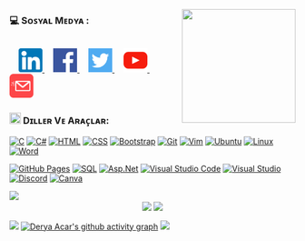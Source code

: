 <!-- <img src="https://readme-typing-svg.demolab.com?font=Fira+Code&pause=1000&color=525DE9&center=true&vCenter=true&width=1000&lines=Derya+Acar's,+GitHub;Hello,+world!" alt="Typing SVG" /> 
-->
<a href="#" target="blank"> <img align="right" src="https://i.hizliresim.com/eazh7lo.png" height="200" width="200" /></a>

<h3 align="left">💻 Sᴏꜱʏᴀʟ Mᴇᴅʏᴀ :</h3>
</br>
&nbsp;&nbsp;&nbsp;
<a href="https://www.linkedin.com/in/derya-acar-aa5533230/">
    <picture>
        <source media="(prefers-color-scheme: dark)" srcset="https://github.com/deryaxacar/deryaxacar/blob/main/social/linkedin.png?raw=true">
        <img src="https://github.com/deryaxacar/deryaxacar/blob/main/social/linkedin..light.png?raw=true" width="42" height="42">
    </picture>
</a>
&nbsp;&nbsp;&nbsp;
<a href="https://www.facebook.com/people/Derya-Acar/pfbid02Mjij3PsnvX1XmzwCi5pJwYfXYVYXSA7AmPUYgXv4TyiYDi37daW8XC3oBD5YP4nHl/">
    <picture>
        <source media="(prefers-color-scheme: dark)" srcset="https://github.com/deryaxacar/deryaxacar/blob/main/social/facebook.png?raw=true">
        <img src="https://github.com/deryaxacar/deryaxacar/blob/main/social/facebook..light.png?raw=true" width="42" height="42">
    </picture>
</a>
&nbsp;&nbsp;&nbsp;
<a href="https://twitter.comderyaxacarr">
    <picture>
        <source media="(prefers-color-scheme: dark)" srcset="https://github.com/deryaxacar/deryaxacar/blob/main/social/twitter.png?raw=true">
        <img src="https://github.com/deryaxacar/deryaxacar/blob/main/social/twitter.light.png?raw=true" width="42" height="42">
    </picture>
</a>
&nbsp;&nbsp;&nbsp;
<a href="https://www.youtube.com/@jgphilpott">
    <picture>
        <source media="(prefers-color-scheme: dark)" srcset="https://github.com/deryaxacar/deryaxacar/blob/main/social/youtube.png?raw=true">
        <img src="https://github.com/deryaxacar/deryaxacar/blob/main/social/youtube..light.png?raw=true" width="42" height="42">
    </picture>
</a>
&nbsp;&nbsp;&nbsp;
<a href="https://www.gmail.com/derya41acar@gmail.com">
    <picture>
        <source media="(prefers-color-scheme: dark)" srcset="https://github.com/deryaxacar/deryaxacar/blob/main/social/email.png?raw=true">
        <img src="https://github.com/deryaxacar/deryaxacar/blob/main/social/email..light.png?raw=true" width="42" height="42">
    </picture>
</a>
<h3 align="left"><img src="https://media.giphy.com/media/IcnxGGAj0ubyB2r5M6/giphy.gif" width=20 height=20> Dɪʟʟᴇʀ Vᴇ Aʀᴀᴄ̧ʟᴀʀ:</h3>
<p>
<a href="#"><img alt="C" src="https://custom-icon-badges.demolab.com/badge/C-434d58.svg?logo=c-in-hexagon&logoColor=white"></a>
<a href="#"><img alt="C#" src="https://custom-icon-badges.demolab.com/badge/C%23-434d58.svg?logo=cs2&logoColor=white"></a>
<a href="#"><img alt="HTML" src="https://img.shields.io/badge/HTML-434d58.svg?logo=html5&logoColor=white"></a>
<a href="#"><img alt="CSS" src="https://img.shields.io/badge/CSS-434d58.svg?logo=css3&logoColor=white"></a>
<a href="#"><img alt="Bootstrap" src="https://img.shields.io/badge/Bootstrap-434d58.svg?logo=bootstrap&logoColor=white"></a>
<a href="#"><img alt="Git" src="https://img.shields.io/badge/Git-434d58.svg?logo=git&logoColor=white&style=flat"></a>
<a href="#"><img alt="Vim" src="https://img.shields.io/badge/Vim-434d58.svg?logo=vim&logoColor=white&style=flat"></a>
<a href="#"><img alt="Ubuntu" src="https://img.shields.io/badge/Ubuntu-434d58.svg?logo=ubuntu&logoColor=white&style=flat"></a>
<a href="#"><img alt="Linux" src="https://img.shields.io/badge/Linux-434d58.svg?logo=linux&logoColor=white&style=flat"></a>
<a href="#"><img alt="Word" src="https://img.shields.io/badge/Word-434d58.svg?logo=microsoft-word&logoColor=white&style=flat"></a>
</p> 
<p>
<a href="#"><img alt="GitHub Pages" src="https://img.shields.io/badge/GitHub%20Pages-434d58.svg?logo=github&logoColor=white"></a>
<a href="#"><img alt="SQL" src="https://custom-icon-badges.demolab.com/badge/SQL-434d58.svg?logo=database&logoColor=white"></a>
<a href="#"><img alt="Asp.Net" src="https://custom-icon-badges.demolab.com/badge/Asp.net-434d58.svg?logo=.net&logoColor=white"></a>
<a href="#"><img alt="Visual Studio Code" src="https://img.shields.io/badge/Visual%20Studio%20Code-434d58.svg?logo=visual-studio-code&logoColor=white&style=flat"></a>
<a href="#"><img alt="Visual Studio" src="https://img.shields.io/badge/Visual%20Studio-434d58.svg?logo=visual-studio&logoColor=white&style=flat"></a>
<a href="#"><img alt="Discord" src="https://img.shields.io/badge/Discord-434d58.svg?logo=discord&logoColor=white&style=flat"></a>
<a href="#"><img alt="Canva" src="https://img.shields.io/badge/Canva-434d58.svg?logo=canva&logoColor=white&style=flat"></a>
</p>
<!-- color -- 525DE9-->

<img src="https://user-images.githubusercontent.com/73097560/115834477-dbab4500-a447-11eb-908a-139a6edaec5c.gif">

<div align="center">
<img src="https://github-readme-stats.vercel.app/api?username=deryaxacar&theme=dark&show_icons=true&icon_color=fff&include_all_commits=false&count_private=true&layout=compact&border_radius=0">
<img src="https://github-readme-stats.vercel.app/api/top-langs/?username=deryaxacar&theme=dark&hide_border=false&icon_color=434d58&card_width=340px&include_all_commits=false&count_private=true&layout=compact&border_radius=0" style="height:188px;">
</div>


<img src="https://user-images.githubusercontent.com/73097560/115834477-dbab4500-a447-11eb-908a-139a6edaec5c.gif"></a>
[![Derya Acar's github activity graph](https://github-readme-activity-graph.vercel.app/graph?username=deryaxacar&theme=merko&line=434d58)](https://github.com/deryaxacar/github-readme-activity-graph)
<img src="https://user-images.githubusercontent.com/73097560/115834477-dbab4500-a447-11eb-908a-139a6edaec5c.gif"></a>

<!--
<div align="center">
<br><p align="center"><b>Counter</b></p>
<p align="center"><img align="center" src="https://profile-counter.glitch.me/{deryaxacar}/count.svg" /></p> 
</div>
-->
